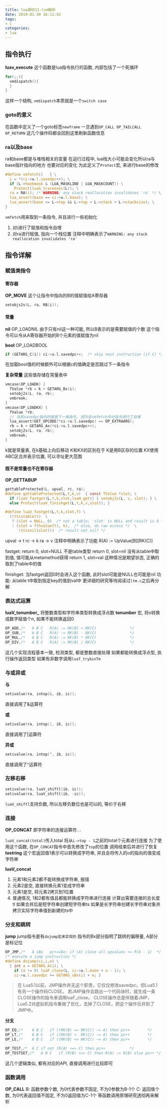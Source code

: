 ```yaml
---
title: lua源码11-lvm解析
date: 2019-01-30 16:11:52
tags:
- c
categories:
- lua
---
```


## 指令执行

**luav_execute**
这个函数是lua指令执行的函数, 内部包括了一个死循环
```c
for(;;){
  vmdispatch(){
  }
}
```
这样一个结构, `vmdispatch`本质就是一个`switch case`

### goto的意义
在函数中定义了一个goto标签`newframe`
一旦遇到`OP_CALL OP_TAILCALL OP_RETURN`
这几个操作码都会回到这里刷新函数信息

### ra以及base
ra和base都是与堆栈相关的变量
在运行过程中, lua栈大小可能会变化所以ra与base指针指向的地方
也要对应的变化
为此定义了`Protect`宏, 来进行base的修改

```c
#define vmfetch()	{ \
  i = *(ci->u.l.savedpc++); \
  if (L->hookmask & (LUA_MASKLINE | LUA_MASKCOUNT)) \
    Protect(luaG_traceexec(L)); \
  ra = RA(i); /* WARNING: any stack reallocation invalidates 'ra' */ \
  lua_assert(base == ci->u.l.base); \
  lua_assert(base <= L->top && L->top < L->stack + L->stacksize); \
}
```
`vmfetch`用来取到一条指令, 并且进行一些初始化
1. 对i进行了赋值和指令自增
2. 对ra进行赋值, 指向一个栈位置 注释中明确表示了`WARNING: any stack reallocation invalidates 'ra'`


## 指令详解

### 赋值类指令

#### 寄存器
**OP_MOVE**
这个让指令中指向的B的值赋值给A寄存器
```c
setobjs2s(L, ra, RB(i));
```
#### 常量
**nil**
OP_LOADNIL
由于只有nil这一种可能, 所以B表示的是需要赋值的个数
这个指令可以令从A寄存器开始的B个元素的值赋值为nil

**bool**
OP_LOADBOOL
```c
if (GETARG_C(i)) ci->u.l.savedpc++;  /* skip next instruction (if C) */
```
在加载bool值的时候额外可以根据c的值确定是否跳过下一条指令

**复杂常量**
这些值存储在常量表中
```c
vmcase(OP_LOADK) {
  TValue *rb = k + GETARG_Bx(i);
  setobj2s(L, ra, rb);
  vmbreak;
}
vmcase(OP_LOADKX) {
  TValue *rb;
  // 当前savedpc指向的就是下一条指令, 因为在vmfetch中对指令进行了自增
  lua_assert(GET_OPCODE(*ci->u.l.savedpc) == OP_EXTRAARG);
  rb = k + GETARG_Ax(*ci->u.l.savedpc++);
  setobj2s(L, ra, rb);
  vmbreak;
}
```
k就是常量表, 在k基础上向后移动
K和KX的区别在于
K是用B区存的位置
KX使用ABC区合并表示位置, 可以寻址更大范围

#### 既不是常量也不在寄存器

**OP_GETTABUP**
```c
gettableProtected(L, upval, rc, ra);
#define gettableProtected(L,t,k,v)  { const TValue *slot; \
  if (luaV_fastget(L,t,k,slot,luaH_get)) { setobj2s(L, v, slot); } \
  else Protect(luaV_finishget(L,t,k,v,slot)); }

#define luaV_fastget(L,t,k,slot,f) \
  (!ttistable(t)  \
   ? (slot = NULL, 0)  /* not a table; 'slot' is NULL and result is 0 */  \
   : (slot = f(hvalue(t), k),  /* else, do raw access */  \
      !ttisnil(slot)))  /* result not nil? */

```
upval -> t
rc -> k
ra -> v
注释中明确表示了功能 R(A) := UpValue[B][RK(C)]

fastget:
  return 0, slot=NULL 不是table类型
  return 0, slot=nil  没有从table中取到值, 值可能从metamethod获得
  return 1, slot=val  这种情况是期望状态, 正确的取到了table中的值

finishget:
  当fastget返回0时会进入这个函数, 此时slot可能是NULL也可能是nil
  功能: 从table t中取到指定key的值到val中
  更详细的研究等待阅读过`ltm.c`之后再分解

### 表达式运算

**luaV_tonumber_**
将整数类型和字符串类型转换成浮点数
**tonumber**
宏, 将o转换成数字赋值个n, 如果不能转换返回0

```c
OP_ADD,/*	A B C	R(A) := RK(B) + RK(C)				*/
OP_SUB,/*	A B C	R(A) := RK(B) - RK(C)				*/
OP_MUL,/*	A B C	R(A) := RK(B) * RK(C)				*/
OP_DIV,/*	A B C	R(A) := RK(B) / RK(C)				*/
```
这几个实现流程基本一致, 检测类型, 都是整数直接处理
如果都能转换成浮点型, 执行操作返回类型
如果有非数字调用`luaT_trybinTm`

### 与或异或
**与**
```c
setivalue(ra, intop(&, ib, ic));
```
直接调用了&运算符

**或**
```c
setivalue(ra, intop(|, ib, ic));
```
直接调用了|运算符

**异或**
```c
setivalue(ra, intop(^, ib, ic));
```
直接调用了^运算符

### 左移右移

```c
setivalue(ra, luaV_shiftl(ib, ic));
setivalue(ra, luaV_shiftl(ib, -ic));
```
`luaV_shiftl`支持负数, 所以左移负数位也是可以的, 等价于右移

### 连接

**OP_CONCAT**
即字符串的连接运算符`..`

`luaV_concat(total)`传入total
将从`L->top - 1`之前的total个元素进行连接
为了使用这个函数, 在`OP_CONCAT`指令中首先修改了`top`的位置
调用结束后并进行了恢复
**tostring**
这个宏返回值1表示可以转换成字符串, 并且会将传入的o的指向的值变成字符串

**luaV_concat**
1. 元素1和元素2都不能转换成字符串, 报错
2. 元素2是空, 直接转换元素1变成字符串
3. 元素1是空, 将元素2拷贝到1位置
4. 普通情况, 1和2都有值且都能转换成字符串进行连接
  计算出需要连接的总长度tl
  如果合并后是短字符串创建短字符串ts
  如果是长字符串创建长字符串对象并拷贝实际字符串值到新建的ts中

### 分支和跳转
**jump**
jump指令是有`dojump宏来实现的`
指令的Bx部分指明了跳转的偏移量, A部分是标记位

```c
OP_JMP,/*	A sBx	pc+=sBx; if (A) close all upvalues >= R(A - 1)	*/
/* execute a jump instruction */
#define dojump(ci,i,e) \
  { int a = GETARG_A(i); \
    if (a != 0) luaF_close(L, ci->u.l.base + a - 1); \
    ci->u.l.savedpc += GETARG_sBx(i) + e; }
```
> 在 Lua5.1以前，JMP操作并无这个职责，它仅仅修改savedpc。但Lua5.1有另一个操作码CLOSE。
若JMP操作会跳出一个代码块时，就生成一条CLOSE操作的指令来调用luaF_close。
CLOSE操作总是伴随着JMP，Lua5.2对虚拟机指令集做了优化，去掉了CLOSE，把这个操作合并到了JMP中。

**分支**
```c
OP_EQ,/*	A B C	if ((RK(B) == RK(C)) ~= A) then pc++		*/
OP_LT,/*	A B C	if ((RK(B) <  RK(C)) ~= A) then pc++		*/
OP_LE,/*	A B C	if ((RK(B) <= RK(C)) ~= A) then pc++		*/

OP_TEST,/*	A C	if not (R(A) <=> C) then pc++			*/
OP_TESTSET,/*	A B C	if (R(B) <=> C) then R(A) := R(B) else pc++	*/
```

这几个逻辑类似, 都有对应的API, 直接调用进行比较即可

### 函数调用
**OP_CALL**
B: 函数参数个数, 为0代表参数不固定, 不为0参数为B-1个
C: 返回值个数, 为0代表返回值不固定, 不为0返回值为C-1个
等函数调用原理研究透彻再来解析


